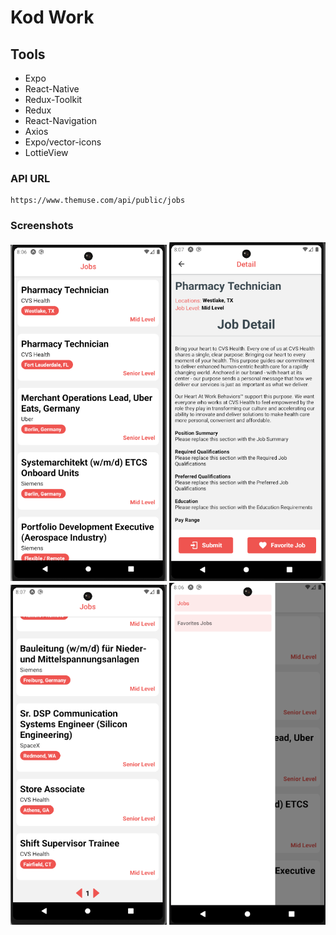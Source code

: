 # Kod Work

## Tools

- Expo
- React-Native
- Redux-Toolkit
- Redux
- React-Navigation
- Axios
- Expo/vector-icons
- LottieView

### API URL

```
https://www.themuse.com/api/public/jobs
```

### Screenshots

<div> 
<img src='./assets/screenshots/kodwork.png' width='250px' />
<img src='./assets/screenshots/kodwork2.png' width='250px' />
<img src='./assets/screenshots/kodwork3.png' width='250px' />
<img src='./assets/screenshots/kodwork4.png' width='250px' />
</div>
